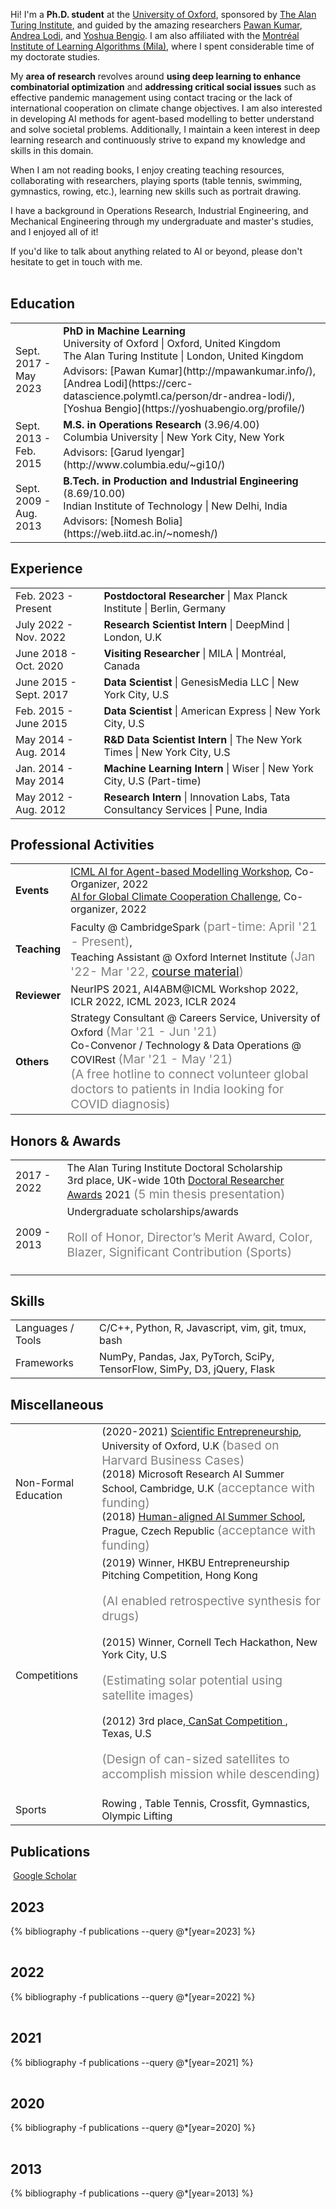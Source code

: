 Hi! I'm a <strong>Ph.D. student</strong> at the <a href="https://www.ox.ac.uk/" target="_blank">University of Oxford</a>, sponsored by <a href="https://turing.ac.uk" target="_blank">The Alan Turing Institute</a>, and guided by the amazing researchers <a href="http://mpawankumar.info/" target="_blank">Pawan Kumar</a>, <a href="https://cerc-datascience.polymtl.ca/person/dr-andrea-lodi/" target="_blank">Andrea Lodi</a>, and <a href="https://yoshuabengio.org/profile/" target="_blank">Yoshua Bengio</a>. I am also affiliated with the <a href="https://mila.quebec/en/" target="_blank">Montréal Institute of Learning Algorithms (Mila)</a>, where I spent considerable time of my doctorate studies.<br>

My <strong>area of research</strong> revolves around <strong>using deep learning to enhance combinatorial optimization</strong> and <strong>addressing critical social issues</strong> such as effective pandemic management using contact tracing or the lack of international cooperation on climate change objectives. I am also interested in developing AI methods for agent-based modelling to better understand and solve societal problems. Additionally, I maintain a keen interest in deep learning research and continuously strive to expand my knowledge and skills in this domain.<br>

When I am not reading books, I enjoy creating teaching resources, collaborating with researchers, playing sports (table tennis, swimming, gymnastics, rowing, etc.), learning new skills such as portrait drawing.<br>

I have a background in Operations Research, Industrial Engineering, and Mechanical Engineering through my undergraduate and master's studies, and I enjoyed all of it!<br>

If you'd like to talk about anything related to AI or beyond, please don't hesitate to get in touch with me.<br><br>

## <i class="fa fa-chevron-right"></i> Education

<table class="table table-hover">
  <tr>
    <td class="col-md-3">Sept. 2017 - May 2023</td>
    <td>
        <strong>PhD in Machine Learning</strong>
        <br>
      University of Oxford | Oxford, United Kingdom
      <br> The Alan Turing Institute | London, United Kingdom
        <p style='margin-top:-1em;margin-bottom:0em' markdown='1'>
        <br> Advisors: [Pawan Kumar](http://mpawankumar.info/), [Andrea Lodi](https://cerc-datascience.polymtl.ca/person/dr-andrea-lodi/),  [Yoshua Bengio](https://yoshuabengio.org/profile/)
        </p>
    </td>
  </tr>
  <tr>
    <td class="col-md-3">Sept. 2013 - Feb. 2015</td>
    <td>
        <strong>M.S. in Operations Research</strong>
          (3.96/4.00)
        <br>
      Columbia University | New York City, New York
        <p style='margin-top:-1em;margin-bottom:0em' markdown='1'>
        <br> Advisors: [Garud Iyengar](http://www.columbia.edu/~gi10/)
        </p>
    </td>
  </tr>
  <tr>
    <td class="col-md-3">Sept. 2009 - Aug. 2013</td>
    <td>
        <strong>B.Tech. in Production and Industrial Engineering</strong>
          (8.69/10.00)
        <br>
      Indian Institute of Technology | New Delhi, India
        <p style='margin-top:-1em;margin-bottom:0em' markdown='1'>
        <br> Advisors: [Nomesh Bolia](https://web.iitd.ac.in/~nomesh/)
        </p>
    </td>
  </tr>
</table>


## <i class="fa fa-chevron-right"></i> Experience
<table class="table table-hover">
<tr>
  <td class='col-md-3'>Feb. 2023 - Present</td>
  <td>
    <strong>Postdoctoral Researcher</strong> | Max Planck Institute | Berlin, Germany
  </td>
</tr>
<tr>
  <td class='col-md-3'>July 2022 - Nov. 2022</td>
  <td>
    <strong>Research Scientist Intern</strong> | DeepMind | London, U.K
  </td>
</tr>
<tr>
  <td class='col-md-3'>June 2018 - Oct. 2020</td>
  <td>
    <strong>Visiting Researcher</strong> | MILA | Montréal, Canada
  </td>
</tr>
<tr>
  <td class='col-md-3'>June 2015 - Sept. 2017</td>
  <td>
    <strong>Data Scientist</strong> | GenesisMedia LLC | New York City, U.S
  </td>
</tr>
<tr>
  <td class='col-md-3'>Feb. 2015 - June 2015</td>
  <td>
    <strong>Data Scientist</strong> | American Express | New York City, U.S
  </td>
</tr>
<tr>
  <td class='col-md-3'>May 2014 - Aug. 2014</td>
  <td>
    <strong>R&D Data Scientist Intern</strong> | The New York Times | New York City, U.S
  </td>
</tr>
<tr>
  <td class='col-md-3'>Jan. 2014 - May 2014</td>
  <td>
    <strong>Machine Learning Intern</strong> | Wiser | New York City, U.S (Part-time)
  </td>
</tr>
<tr>
  <td class='col-md-3'>May 2012 - Aug. 2012</td>
  <td>
    <strong>Research Intern</strong> | Innovation Labs, Tata Consultancy Services | Pune, India
  </td>
</tr>
</table>

## <i class="fa fa-chevron-right"></i> Professional Activities
<table class="table table-hover">
  <tr>
    <td class='col-md-3'><b>Events</b></td>
    <td>
      <a href="https://ai4abm.org/workshop_icml2022/">ICML AI for Agent-based Modelling Workshop</a>, Co-Organizer, 2022<br>
      <a href="https://mila-iqia.github.io/climate-cooperation-competition/">AI for Global Climate Cooperation Challenge</a>, Co-organizer, 2022
    </td>
  </tr>
  <tr>
    <td class='col-md-3'><b>Teaching</b></td>
    <td>
      Faculty @ CambridgeSpark <span style="color:grey;font-size:1.2rem">(part-time: April '21 - Present)</span>, <br>
      Teaching Assistant @ Oxford Internet Institute <span style="color:grey;font-size:1.2rem">(Jan '22- Mar '22, <a href="/teaching/#-tutorials">course material</a>)</span>
    </td>
  </tr>
  <tr>
    <td class='col-md-3'><b>Reviewer</b></td>
    <td>
       NeurIPS 2021, AI4ABM@ICML Workshop 2022, ICLR 2022, ICML 2023, ICLR 2024
    </td>
  </tr>
  <tr>
    <td class='col-md-3'><b>Others</b></td>
    <td>
      Strategy Consultant @ Careers Service, University of Oxford <span style="color:grey;font-size:1.2rem">(Mar '21 - Jun '21)</span><br>
      Co-Convenor / Technology & Data Operations @ COVIRest <span style="color:grey;font-size:1.2rem">(Mar '21 - May '21)<br>(A free hotline to connect volunteer global doctors to patients in India looking for COVID diagnosis)</span>
    </td>
  </tr>

</table>


## <i class="fa fa-chevron-right"></i> Honors & Awards
<table class="table table-hover">
<tr>
  <td class='col-md-2'>2017 - 2022</td>
  <td>
    The Alan Turing Institute Doctoral Scholarship<br>
    3rd place, UK-wide 10th <a href="http://www.drawards.org.uk/" target="_blank">Doctoral Researcher Awards</a> 2021 <span style="color:grey;font-size:1.2rem">(5 min thesis presentation)</span>
  </td>
</tr>
<tr>
  <td class='col-md-2'>2009 - 2013</td>
  <td>
    Undergraduate scholarships/awards
    <br><p style="color:grey;font-size:1.2rem">Roll of Honor, Director’s Merit Award, Color, Blazer, Significant Contribution (Sports)</p>
  </td>
</tr>
</table>


## <i class="fa fa-chevron-right"></i> Skills
<table class="table table-hover">
<tr>
  <td class='col-md-2'>Languages / Tools </td>
  <td>
C/C++, Python, R, Javascript, vim, git, tmux, bash
  </td>
</tr>
<tr>
  <td class='col-md-2'>Frameworks</td>
  <td>
NumPy, Pandas, Jax, PyTorch, SciPy, TensorFlow, SimPy, D3, jQuery, Flask
  </td>
</tr>
</table>

## <i class="fa fa-chevron-right"></i> Miscellaneous
<table class="table table-hover">
<tr>
  <td class="col-md-2"> Non-Formal Education </td>
  <td>
  (2020-2021) <a href="https://www.mpls.ox.ac.uk/training/courses/scientific-entrepreneurship" target="_blank">Scientific Entrepreneurship</a>, University of Oxford, U.K <span style="color:grey;font-size:1.2rem">(based on Harvard Business Cases)</span><br>
  (2018) <a href="https://www.microsoft.com/en-us/research/event/ai-summer-school-2018/" target="_blank" style="text-decoration: none;">Microsoft Research AI Summer School</a>, Cambridge, U.K <span style="color:grey;font-size:1.2rem">(acceptance with funding)</span><br>
  (2018) <a href="http://humanaligned.ai/index-2018.html" target="_blank">Human-aligned AI Summer School</a>, Prague, Czech Republic <span style="color:grey;font-size:1.2rem">(acceptance with funding)</span><br>

  </td>
</tr>
<tr>
  <td class="col-md-2"> Competitions  </td>
  <td>
    (2019) Winner, HKBU Entrepreneurship Pitching Competition, Hong Kong<p style="color:grey;font-size:1.2rem">(AI enabled retrospective synthesis for drugs)</p>  
    (2015) Winner, Cornell Tech Hackathon, New York City, U.S <p style="color:grey;font-size:1.2rem">(Estimating solar potential using satellite images)</p>
    (2012) 3rd place,<a href="https://astronautical.org/2012/06/11/2012-cansat-competition-winners/" target="_blank"> CanSat Competition </a>, Texas, U.S<p style="color:grey;font-size:1.2rem">(Design of can-sized satellites to accomplish mission while descending)</p>
  </td>
</tr>
<tr>
  <td class="col-md-2"> Sports  </td>
  <td>
    Rowing <a href="https://www.youtube.com/watch?v=lSCp5OEOxMM&list=PLc8JVUxbV5ZCozBc-8Cvf2aASAgdKGd2M&index=1" target="_blank"><i class="fa fa-youtube-play" aria-hidden="true" style="color:#FF0000;"></i></a>, Table Tennis, Crossfit, Gymnastics, Olympic Lifting
  </td>
</tr>
</table>

## <i class="fa fa-chevron-right"></i> Publications <a href="{{ site.host_address }}/blob/master/_bibliography/publications.bib"><i class="fa fa-code-fork" aria-hidden="true"></i></a>

<a href="https://scholar.google.com/citations?user={{ site.usernames.google_scholar }}" class="btn btn-primary" style="padding: 0.3em;">
  <i class="ai ai-google-scholar"></i> Google Scholar
</a>

<h2> 2023 </h2>
<table class="table table-hover">

{% bibliography -f publications --query @*[year=2023] %}

</table>

<h2> 2022 </h2>
<table class="table table-hover">

{% bibliography -f publications --query @*[year=2022] %}

</table>

<h2> 2021 </h2>
<table class="table table-hover">

{% bibliography -f publications --query @*[year=2021] %}

</table>

<h2> 2020 </h2>
<table class="table table-hover">

{% bibliography -f publications --query @*[year=2020] %}

</table>


<h2> 2013 </h2>
<table class="table table-hover">

{% bibliography -f publications --query @*[year=2013] %}

</table>
